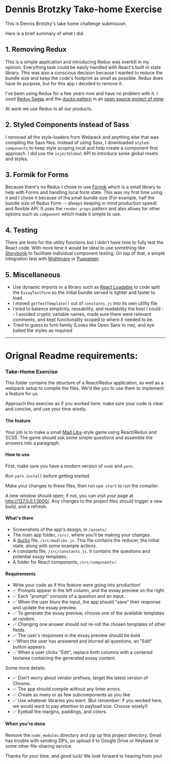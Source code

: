 # Dennis Brotzky Take-home Exercise

This is Dennis Brotzky's take home challenge submission.

Here is a brief summary of what I did.

## 1. Removing Redux

This is a simple application and introducing Redux was overkill in my opinion. Everything task
could be easily handled with React's built in state library. This was also a conscious decision because
I wanted to reduce the bundle size and keep the code's footprint as small as possible. Redux does have its
purpose, but for this app I decided to remove it.

I've been using Redux for a few years now and have no problem with it. I used [Redux Sagas](https://github.com/Jobeir/jobeir/blob/master/client/sagas/index.js) and the [ducks pattern](https://github.com/Jobeir/jobeir/blob/master/client/modules/auth/ducks/index.js) in an [open source project of mine](https://github.com/Jobeir/jobeir).

At work we use Redux in all our products.

## 2. Styled Components instead of Sass

I removed all the style-loaders from Webpack and anything else that was compiling the Sass files. Instead
of using Sass, I downloaded `styled-components` to keep style scoping local and help create a component
first approach. I did use the `injectGlobal` API to introduce some global resets and styles.

## 3. Formik for Forms

Because there's no Redux I chose to use [Formik](https://github.com/jaredpalmer/formik) which is a small library
to help with Forms and handling local form state. This was my first time using it and I chose it because of the small
bundle size (For example, half the bundle size of Redux Form -- always keeping in mind production speed) and flexible API. It uses the `render props` pattern and also allows for other options such as `component` which made it simple to use.

## 4. Testing

There are tests for the utility functions but I didn't have time to fully test the React code. With more time
it would be ideal to use something like [Storybook](https://github.com/storybooks/storybook) to facilitate individual
component testing. On top of that, a simple integration test with [Nightmare](https://github.com/segmentio/nightmare) or [Puppeteer](https://github.com/GoogleChrome/puppeteer).

## 5. Miscellaneous

* Use dynamic imports or a library such as [React Loadable](https://github.com/jamiebuilds/react-loadable) to code split the `EssayTextForm` so the initial bundle served is lighter and faster to load.
* I moved `getTextTemplate()` out of `constants.js` into its own utility file
* I tried to balance simplicity, reusability, and readability the best I could -- I avoided cryptic variable names, made sure there were relevant comments, and kept functionality scoped to where it needed to be.
* Tried to guess to font-family (Looks like Open Sans to me), and eye balled the styles as required

---

# Orignal Readme requirements:

### Take-Home Exercise

This folder contains the structure of a React/Redux application, as well as a
webpack setup to compile the files. We'd like you to use them to implement a
feature for us.

Approach this exercise as if you worked here: make sure your code is clear and
concise, and use your time wisely.

#### The feature

Your job is to make a small [Mad Libs](https://en.wikipedia.org/wiki/Mad_Libs)-style game
using React/Redux and SCSS. The game should ask some simple questions and assemble the
answers into a paragraph.

#### How to use

First, make sure you have a modern version of `node` and `yarn.`

Run `yarn install` before getting started.

Make your changes to these files, then run `npm start` to run the compiler.

A new window should open; if not, you can visit your page at
http://127.0.0.1:3000/. Any changes to the project files should trigger a new
build, and a refresh.

#### What's there

* Screenshots of the app's design, in `/assets/`.
* The main app folder, `/src/`, where you'll be making your changes.
* A [ducks](https://medium.com/@scbarrus/the-ducks-file-structure-for-redux-d63c41b7035c#.5chqfp84p)
  file, `/src/madlibs.js`. This file contains the reducer, the initial state, along
  with some example actions.
* A constants file, `/src/constants.js`. It contains the questions and potential essay templates.
* A folder for React components, `/src/components/`.

#### Requirements

* Write your code as if this feature were going into production!
* ✅ Prompts appear in the left column, and the essay preview on the right.
* ✅ Each "prompt" consists of a question and an input.
* ✅ When the user blurs the input, the app should "save" their response and update the essay preview.
* ✅ To generate the essay preview, choose one of the available templates at random.
* ✅ Changing one answer should not re-roll the chosen templates of other fields.
* ✅ The user's responses in the essay preview should be bold.
* ✅When the user has answered and blurred all questions, an "Edit" button appears.
* ✅ When a user clicks "Edit", replace both columns with a centered textarea containing the generated essay content.

Some more details:

* ✅ Don't worry about vendor prefixes; target the latest version of Chrome.
* ✅ The app should compile without any linter errors.
* ✅ Create as many or as few subcomponents as you like.
* ✅ Use whatever libraries you want. (But remember: if you worked here, we would
  want to pay attention to payload size. Choose wisely!)
* ✅ Eyeball the margins, paddings, and colors.

#### When you're done

Remove the `node_modules` directory and zip up this project directory. Gmail
has trouble with sending ZIPs, so upload it to Google Drive or Keybase or some
other file-sharing service.

Thanks for your time, and good luck! We look forward to hearing from you!
